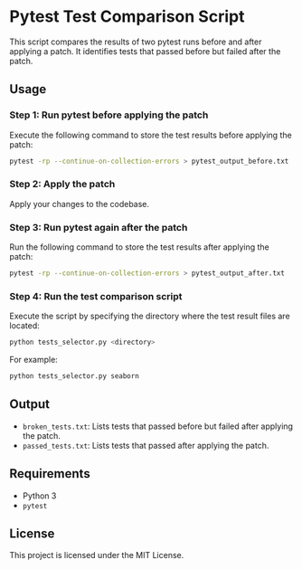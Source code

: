 # Pytest Test Comparison Script

This script compares the results of two pytest runs before and after applying a patch. It identifies tests that passed before but failed after the patch.

## Usage

### Step 1: Run pytest before applying the patch
Execute the following command to store the test results before applying the patch:

```sh
pytest -rp --continue-on-collection-errors > pytest_output_before.txt
```

### Step 2: Apply the patch
Apply your changes to the codebase.

### Step 3: Run pytest again after the patch
Run the following command to store the test results after applying the patch:

```sh
pytest -rp --continue-on-collection-errors > pytest_output_after.txt
```

### Step 4: Run the test comparison script
Execute the script by specifying the directory where the test result files are located:

```sh
python tests_selector.py <directory>
```

For example:

```sh
python tests_selector.py seaborn
```

## Output

- `broken_tests.txt`: Lists tests that passed before but failed after applying the patch.
- `passed_tests.txt`: Lists tests that passed after applying the patch.

## Requirements
- Python 3
- `pytest`

## License
This project is licensed under the MIT License.

